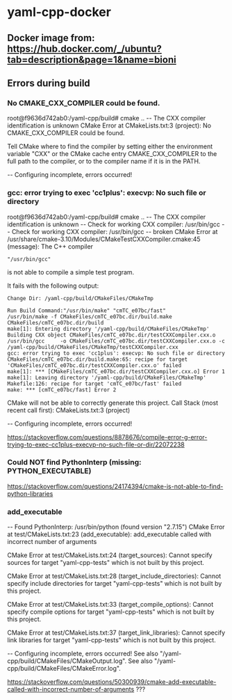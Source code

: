 # yaml-cpp-docker

## Docker image from: https://hub.docker.com/_/ubuntu?tab=description&page=1&name=bioni

## Errors during build

### No CMAKE_CXX_COMPILER could be found.

root@f9636d742ab0:/yaml-cpp/build# cmake ..
-- The CXX compiler identification is unknown
CMake Error at CMakeLists.txt:3 (project):
  No CMAKE_CXX_COMPILER could be found.

  Tell CMake where to find the compiler by setting either the environment
  variable "CXX" or the CMake cache entry CMAKE_CXX_COMPILER to the full path
  to the compiler, or to the compiler name if it is in the PATH.


-- Configuring incomplete, errors occurred!


### gcc: error trying to exec 'cc1plus': execvp: No such file or directory

root@f9636d742ab0:/yaml-cpp/build# cmake ..
-- The CXX compiler identification is unknown
-- Check for working CXX compiler: /usr/bin/gcc
-- Check for working CXX compiler: /usr/bin/gcc -- broken
CMake Error at /usr/share/cmake-3.10/Modules/CMakeTestCXXCompiler.cmake:45 (message):
  The C++ compiler

    "/usr/bin/gcc"

  is not able to compile a simple test program.

  It fails with the following output:

    Change Dir: /yaml-cpp/build/CMakeFiles/CMakeTmp

    Run Build Command:"/usr/bin/make" "cmTC_e07bc/fast"
    /usr/bin/make -f CMakeFiles/cmTC_e07bc.dir/build.make CMakeFiles/cmTC_e07bc.dir/build
    make[1]: Entering directory '/yaml-cpp/build/CMakeFiles/CMakeTmp'
    Building CXX object CMakeFiles/cmTC_e07bc.dir/testCXXCompiler.cxx.o
    /usr/bin/gcc     -o CMakeFiles/cmTC_e07bc.dir/testCXXCompiler.cxx.o -c /yaml-cpp/build/CMakeFiles/CMakeTmp/testCXXCompiler.cxx
    gcc: error trying to exec 'cc1plus': execvp: No such file or directory
    CMakeFiles/cmTC_e07bc.dir/build.make:65: recipe for target 'CMakeFiles/cmTC_e07bc.dir/testCXXCompiler.cxx.o' failed
    make[1]: *** [CMakeFiles/cmTC_e07bc.dir/testCXXCompiler.cxx.o] Error 1
    make[1]: Leaving directory '/yaml-cpp/build/CMakeFiles/CMakeTmp'
    Makefile:126: recipe for target 'cmTC_e07bc/fast' failed
    make: *** [cmTC_e07bc/fast] Error 2




  CMake will not be able to correctly generate this project.
Call Stack (most recent call first):
  CMakeLists.txt:3 (project)


-- Configuring incomplete, errors occurred!


https://stackoverflow.com/questions/8878676/compile-error-g-error-trying-to-exec-cc1plus-execvp-no-such-file-or-dir/22072238

### Could NOT find PythonInterp (missing: PYTHON_EXECUTABLE)
https://stackoverflow.com/questions/24174394/cmake-is-not-able-to-find-python-libraries


### add_executable

-- Found PythonInterp: /usr/bin/python (found version "2.7.15")
CMake Error at test/CMakeLists.txt:23 (add_executable):
  add_executable called with incorrect number of arguments


CMake Error at test/CMakeLists.txt:24 (target_sources):
  Cannot specify sources for target "yaml-cpp-tests" which is not built by
  this project.


CMake Error at test/CMakeLists.txt:28 (target_include_directories):
  Cannot specify include directories for target "yaml-cpp-tests" which is not
  built by this project.


CMake Error at test/CMakeLists.txt:33 (target_compile_options):
  Cannot specify compile options for target "yaml-cpp-tests" which is not
  built by this project.


CMake Error at test/CMakeLists.txt:37 (target_link_libraries):
  Cannot specify link libraries for target "yaml-cpp-tests" which is not
  built by this project.


-- Configuring incomplete, errors occurred!
See also "/yaml-cpp/build/CMakeFiles/CMakeOutput.log".
See also "/yaml-cpp/build/CMakeFiles/CMakeError.log".

https://stackoverflow.com/questions/50300939/cmake-add-executable-called-with-incorrect-number-of-arguments ???
